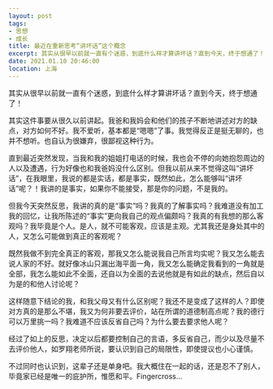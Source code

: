 ```yaml
---
layout: post
tags: 
- 思想
- 成长
title: 最近在重新思考“讲坏话”这个概念
excerpt: 其实从很早以前就一直有个迷惑，到底什么样才算讲坏话？直到今天，终于想通了！
date: 2021.01.10 20:46:00
location: 上海
---
```


其实从很早以前就一直有个迷惑，到底什么样才算讲坏话？直到今天，终于想通了！


其实这件事要从很久以前讲起。我爸和我妈会和他们的孩子不断地讲述对方的缺点，对方如何不好。我不爱听，基本都是“嗯嗯”了事。我觉得反正是挺无聊的，也并不想听。也自认为很嫌弃，很鄙视这种行为。


直到最近突然发现，当我和我的姐姐打电话的时候，我也会不停的向她抱怨周边的人以及遭遇，行为好像也和我爸妈没什么区别。但我以前从来不觉得这叫“讲坏话”，在我眼里，我说的都是实话，都是事实，既然如此，怎么能够叫“讲坏话”呢？！我讲的是事实，如果你不能接受，那是你的问题，不是我的。


但我今天突然反思，我讲的真的是“事实”吗？我真的了解事实吗？我难道没有加工我的回忆，让我所陈述的“事实”更向我自己的观点偏颇吗？我真的有我想的那么客观吗？我毕竟是个人。是人，就不可能客观，应该是主观。尤其我还是身处其中的人，又怎么可能做到真正的客观呢？


既然我做不到完全真正的客观，那我又怎么能说我自己所言均实呢？我又怎么能去说人家的不好。就好像冰山只漏出海平面一角，我又怎么能确定我看到的一角就是全部，我怎么能如此不全面，还自以为全面的去说他就是有如此的缺点，然后自以为是的和他人讨论呢？


这样随意下结论的我，和我父母又有什么区别呢？我还不是变成了这样的人？即使对方真的是那么不堪，我又为何非要去评价，站在所谓的道德制高点呢？我的德行可以万里挑一吗？我难道不应该反省自己吗？为什么要去要求他人呢？


经过了如上的反思，决定以后都要控制自己的言语，多反省自己，而少以及尽量不去评价他人，如罗翔老师所说，要认识到自己的局限性，即使提议也小心谨慎。


不过同时也认识到，这辈子还是单身吧。我大概住在一起的话，还是忍不了别人，毕竟家已经是唯一的庇护所，惟愿和平。Fingercross...